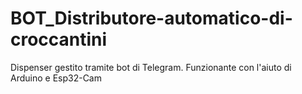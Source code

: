 # BOT_Distributore-automatico-di-croccantini
Dispenser gestito tramite bot di Telegram. Funzionante con l'aiuto di Arduino e Esp32-Cam
